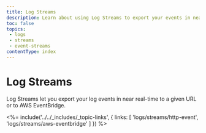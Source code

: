 ```yaml
---
title: Log Streams
description: Learn about using Log Streams to export your events in near real-time.
toc: false
topics:
 - logs
 - streams
 - event-streams
contentType: index
---
```


# Log Streams

Log Streams let you export your log events in near real-time to a given URL or to AWS EventBridge.

<%= include('../../_includes/_topic-links', { links: [
  'logs/streams/http-event',
  'logs/streams/aws-eventbridge'
] }) %>
